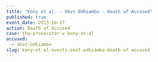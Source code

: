 ```yaml
---
title: "Kony et al. - Okot Odhiambo - Death of Accused"
published: true
event_date: 2013-10-27
action: Death of Accused
case: the-prosecutor-v-kony-et-al
accused:
  - okot-odhiambo
slug: kony-et-al-events-okot-odhiambo-death-of accused
---
```


